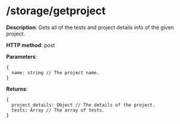 # /storage/getproject #

**Description**: Gets all of the tests and project details info of the given project.

**HTTP method**: post

**Parameters**:
```
{
  name: string // The project name.
}
```

**Returns**:
```
{
  project_details: Object // The details of the project.
  tests: Array // The array of tests.
}
```